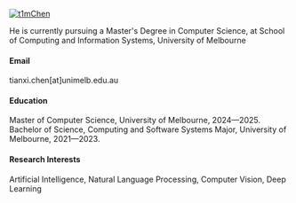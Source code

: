

[![t1mChen](https://img.shields.io/badge/senli1073-github-blue?logo=github)](https://github.com/t1mChen)

He is currently pursuing a Master's Degree in Computer Science, at School of Computing and Information Systems, University of Melbourne

#### Email
tianxi.chen[at]unimelb.edu.au

#### Education
Master of Computer Science, University of Melbourne, 2024—2025.\
Bachelor of Science, Computing and Software Systems Major, University of Melbourne, 2021—2023.

#### Research Interests
Artificial Intelligence, Natural Language Processing, Computer Vision, Deep Learning

